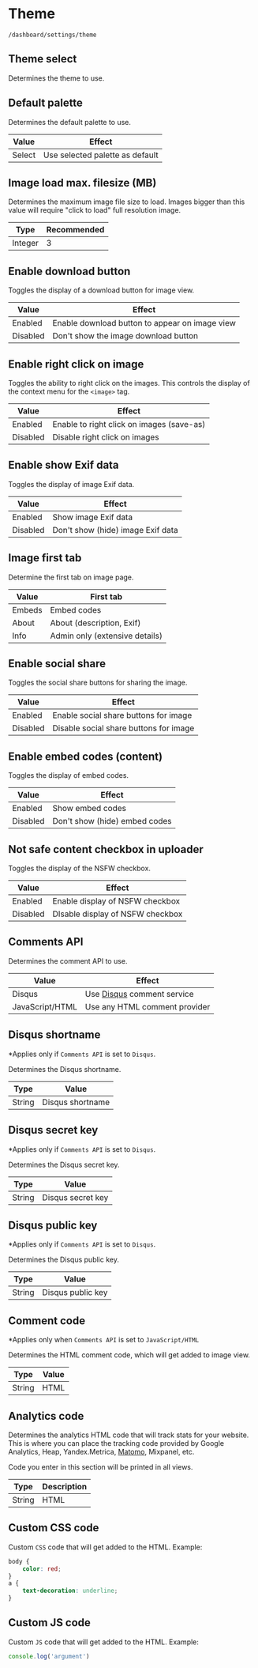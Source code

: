 # Theme

`/dashboard/settings/theme`

## Theme select

Determines the theme to use.

## Default palette

Determines the default palette to use.

| Value  | Effect                          |
| ------ | ------------------------------- |
| Select | Use selected palette as default |

## Image load max. filesize (MB)

Determines the maximum image file size to load. Images bigger than this value will require "click to load" full resolution image.

| Type    | Recommended |
| ------- | ----------- |
| Integer | 3           |

## Enable download button

Toggles the display of a download button for image view.

| Value    | Effect                                         |
| -------- | ---------------------------------------------- |
| Enabled  | Enable download button to appear on image view |
| Disabled | Don't show the image download button           |

## Enable right click on image

Toggles the ability to right click on the images. This controls the display of the context menu for the `<image>` tag.

| Value    | Effect                                    |
| -------- | ----------------------------------------- |
| Enabled  | Enable to right click on images (save-as) |
| Disabled | Disable right click on images             |

## Enable show Exif data

Toggles the display of image Exif data.

| Value    | Effect                            |
| -------- | --------------------------------- |
| Enabled  | Show image Exif data              |
| Disabled | Don't show (hide) image Exif data |

## Image first tab

Determine the first tab on image page.

| Value  | First tab                      |
| ------ | ------------------------------ |
| Embeds | Embed codes                    |
| About  | About (description, Exif)      |
| Info   | Admin only (extensive details) |

## Enable social share

Toggles the social share buttons for sharing the image.

| Value    | Effect                                 |
| -------- | -------------------------------------- |
| Enabled  | Enable social share buttons for image  |
| Disabled | Disable social share buttons for image |

## Enable embed codes (content)

Toggles the display of embed codes.

| Value    | Effect                        |
| -------- | ----------------------------- |
| Enabled  | Show embed codes              |
| Disabled | Don't show (hide) embed codes |

## Not safe content checkbox in uploader

Toggles the display of the NSFW checkbox.

| Value    | Effect                           |
| -------- | -------------------------------- |
| Enabled  | Enable display of NSFW checkbox  |
| Disabled | DIsable display of NSFW checkbox |

## Comments API

Determines the comment API to use.

| Value           | Effect                                            |
| --------------- | ------------------------------------------------- |
| Disqus          | Use [Disqus](https://disqus.com/) comment service |
| JavaScript/HTML | Use any HTML comment provider                     |

## Disqus shortname

*Applies only if `Comments API` is set to `Disqus`.

Determines the Disqus shortname.

| Type   | Value            |
| ------ | ---------------- |
| String | Disqus shortname |

## Disqus secret key

*Applies only if `Comments API` is set to `Disqus`.

Determines the Disqus secret key.

| Type   | Value             |
| ------ | ----------------- |
| String | Disqus secret key |

## Disqus public key

*Applies only if `Comments API` is set to `Disqus`.

Determines the Disqus public key.

| Type   | Value             |
| ------ | ----------------- |
| String | Disqus public key |

## Comment code

*Applies only when `Comments API` is set to `JavaScript/HTML`

Determines the HTML comment code, which will get added to image view.

| Type   | Value |
| ------ | ----- |
| String | HTML  |

## Analytics code

Determines the analytics HTML code that will track stats for your website. This is where you can place the tracking code provided by Google Analytics, Heap, Yandex.Metrica, [Matomo](https://matomo.org/), Mixpanel, etc.

Code you enter in this section will be printed in all views.

| Type   | Description |
| ------ | ----------- |
| String | HTML        |

## Custom CSS code

Custom `CSS` code that will get added to the HTML. Example:

```css
body {
    color: red;
}
a {
    text-decoration: underline;
}
```

## Custom JS code

Custom `JS` code that will get added to the HTML. Example:

```js
console.log('argument')
```
